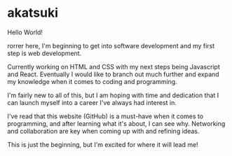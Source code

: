 # akatsuki

Hello World!

rorrer here, I'm beginning to get into software development and my first step is web development.

Currently working on HTML and CSS with my next steps being Javascript and React. Eventually I would like to branch out much further and expand my knowledge when it comes to coding and programming.

I'm fairly new to all of this, but I am hoping with time and dedication that I can launch myself into a career I've always had interest in.

I've read that this website (GitHub) is a must-have when it comes to programming, and after learning what it's about, I can see why. Networking and collaboration are key when coming up with and refining ideas.

This is just the beginning, but I'm excited for where it will lead me!
